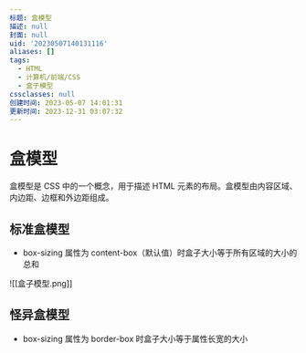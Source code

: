 ```yaml
---
标题: 盒模型
描述: null
封面: null
uid: '20230507140131116'
aliases: []
tags:
  - HTML
  - 计算机/前端/CSS
  - 盒子模型
cssclasses: null
创建时间: 2023-05-07 14:01:31
更新时间: 2023-12-31 03:07:32
---
```


# 盒模型

盒模型是 CSS 中的一个概念，用于描述 HTML 元素的布局。盒模型由内容区域、内边距、边框和外边距组成。

## 标准盒模型

- box-sizing 属性为 content-box（默认值）时盒子大小等于所有区域的大小的总和

![[盒子模型.png]]

## 怪异盒模型

- box-sizing 属性为 border-box 时盒子大小等于属性长宽的大小
